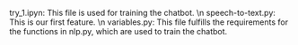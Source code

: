 try_1.ipyn: This file is used for training the chatbot.
\n
speech-to-text.py: This is our first feature.
\n
variables.py: This file fulfills the requirements for the functions in nlp.py, which are used to train the chatbot.
